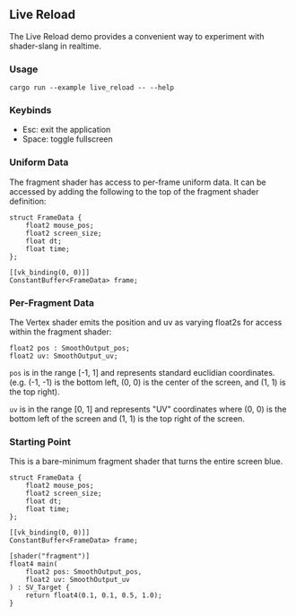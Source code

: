 ## Live Reload

The Live Reload demo provides a convenient way to experiment with shader-slang
in realtime.

### Usage

```
cargo run --example live_reload -- --help
```

### Keybinds

- Esc: exit the application
- Space: toggle fullscreen

### Uniform Data

The fragment shader has access to per-frame uniform data. It can be accessed
by adding the following to the top of the fragment shader definition:

```
struct FrameData {
    float2 mouse_pos;
    float2 screen_size;
    float dt;
    float time;
};

[[vk_binding(0, 0)]]
ConstantBuffer<FrameData> frame;
```

### Per-Fragment Data

The Vertex shader emits the position and uv as varying float2s for access within
the fragment shader:

```
float2 pos : SmoothOutput_pos;
float2 uv: SmoothOutput_uv;
```

`pos` is in the range [-1, 1] and represents standard euclidian
coordinates. (e.g. (-1, -1) is the bottom left, (0, 0) is the center of the
screen, and (1, 1) is the top right).

`uv` is in the range [0, 1] and represents "UV" coordinates where (0, 0) is the
bottom left of the screen and (1, 1) is the top right of the screen.

### Starting Point

This is a bare-minimum fragment shader that turns the entire screen blue.

```
struct FrameData {
    float2 mouse_pos;
    float2 screen_size;
    float dt;
    float time;
};

[[vk_binding(0, 0)]]
ConstantBuffer<FrameData> frame;

[shader("fragment")]
float4 main(
    float2 pos: SmoothOutput_pos,
    float2 uv: SmoothOutput_uv
) : SV_Target {
    return float4(0.1, 0.1, 0.5, 1.0);
}
```
